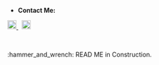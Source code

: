 - **Contact Me:**

<a href="mailto:giovana.mainente@sptech.school?subject=Contato%20via%20GitHub" target="_blank" rel="noopener noreferrer" data-auth="NotApplicable" data-loopstyle="link" data-safelink="true">
    <img src="https://cdn-icons-png.flaticon.com/512/732/732223.png" width="20px" height="20px">
</a>
    &nbsp;
<a href="https://twitter.com/g1ov4na_?t=1XPFvUbO2T0_uL2nJMVVcg&s=08">
  <img src="https://cdn-icons-png.flaticon.com/512/733/733579.png" width="20px" height="20px">
</a><br>  

&nbsp;

<p>:hammer_and_wrench: READ ME in Construction.</p>
